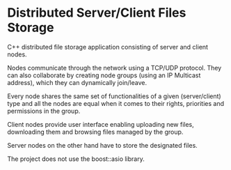 # Distributed Server/Client Files Storage

C++ distributed file storage application consisting of server and client nodes.

Nodes communicate through the network using a TCP/UDP protocol. They can also collaborate by creating node groups (using an IP Multicast address), which they can dynamically join/leave. 

Every node shares the same set of functionalities of a given (server/client) type and all the nodes are equal when it comes to their rights, priorities and permissions in the group.

Client nodes provide user interface enabling uploading new files, downloading them and browsing files managed by the group.

Server nodes on the other hand have to store the designated files.

The project does not use the boost::asio library.
